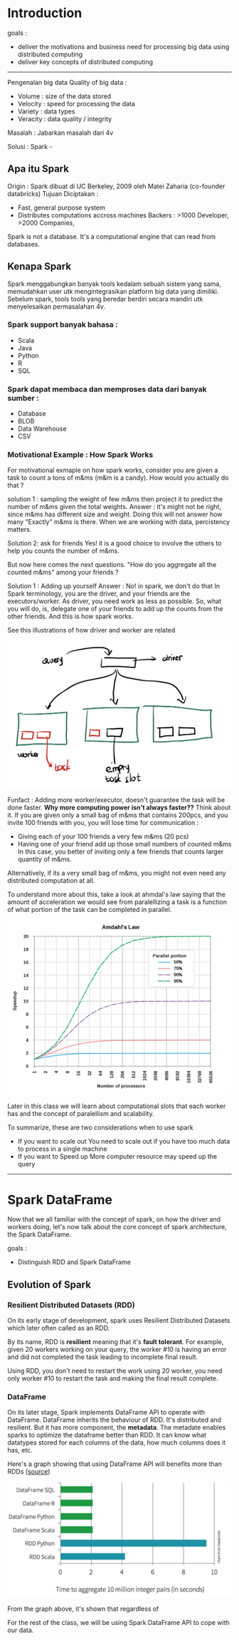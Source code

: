 # Introduction 
goals : 
- deliver the motivations and business need for processing big data using distributed computing
- deliver key concepts of distributed computing 

___
Pengenalan big data
Quality of big data : 
- Volume : size of the data stored 
- Velocity : speed for processing the data
- Variety : data types
- Veracity : data quality / integrity 

Masalah : Jabarkan masalah dari 4v 

Solusi : Spark - 



## Apa itu Spark 
Origin : Spark dibuat di UC Berkeley, 2009 oleh Matei Zaharia (co-founder databricks)
Tujuan Diciptakan : 
- Fast, general purpose system 
- Distributes computations accross machines 
Backers : >1000 Developer, >2000 Companies, 

Spark is not a database. It's a computational engine that can read from databases. 

## Kenapa Spark 
Spark menggabungkan banyak tools kedalam sebuah sistem yang sama, memudahkan user utk mengintegrasikan platform big data yang dimiliki. 
Sebelum spark, tools tools yang beredar berdiri secara mandiri utk menyelesaikan permasalahan 4v. 
### Spark support banyak bahasa :
- Scala
- Java
- Python
- R
- SQL

### Spark dapat membaca dan memproses data dari banyak sumber :
- Database
- BLOB
- Data Warehouse
- CSV

### Motivational Example : How Spark Works
For motivational exmaple on how spark works, consider you are given a task to count a tons of m&ms (m&m is a candy). 
How would you actually do that ? 

solution 1 : sampling the weight of few m&ms then project it to predict the number of m&ms given the total weights. 
Answer : it's might not be right, since m&ms has different size and weight. Doing this will not answer how many "Exactly" m&ms is there. When we are working with data, percistency matters. 

Solution 2: ask for friends 
Yes! it is a good choice to involve the others to help you counts the number of m&ms. 

But now here comes the next questions. "How do you aggregate all the counted m&ms" among your friends ? 

Solution 1 : Adding up yourself 
Answer : No! in spark, we don't do that
In Spark terminology, you are the driver, and your friends are the executors/worker. As driver, you need work as less as possible. 
So, what you will do, is, delegate one of your friends to add up the counts from the other friends. And this is how spark works. 

See this illustrations of how driver and worker are related

![](assets/driver-worker.png)

Funfact : 
Adding more worker/executor, doesn't guarantee the task will be done faster. 
**Why more computing power isn't always faster??**
Think about it. If you are given only a small bag of m&ms that contains 200pcs, and you invite 100 friends with you, you will lose time for communication : 
- Giving each of your 100 friends a very few m&ms (20 pcs)
- Having one of your friend add up those small numbers of counted m&ms
In this case, you better of inviting only a few friends that counts larger quantity of m&ms. 

Alternatively, if its a very small bag of m&ms, you might not even need any distributed computation at all. 

To understand more about this, take a look at ahmdal's law saying that the amount of acceleration we would see from paralellizing a task is a function of what portion of the task can be completed in parallel.

![](assets/ahmdal.png)

Later in this class we will learn about computational slots that each worker has and the concept of paralellism and scalability.

To summarize, these are two considerations when to use spark
- If you want to scale out 
You need to scale out if you have too much data to process in a single machine 
- If you want to Speed up
More computer resource may speed up the query 

___

# Spark DataFrame
Now that we all familiar with the concept of spark, on how the driver and workers doing, let's now talk about the core concept of spark architecture, the Spark DataFrame. 

goals :
- Distinguish RDD and Spark DataFrame

## Evolution of Spark 
### Resilient Distributed Datasets (RDD)
On its early stage of development, spark uses Resilient Distributed Datasets which later often called as an RDD. 

By its name, RDD is **resilient** meaning that it's **fault tolerant**. For example, given 20 workers working on your query, the worker #10 is having an error and did not completed the task leading to incomplete final result. 

Using RDD, you don't need to restart the work using 20 worker,  you need only worker #10 to restart the task and making the final result complete. 

### DataFrame
On its later stage, Spark implements DataFrame API to operate with DataFrame. DataFrame inherits the behaviour of RDD. It's distributed and resilient. But it has more component, the **metadata**. The metadate enables sparks to optimize the dataframe better than RDD. It can know what datatypes stored for each columns of the data, how much columns does it has, etc. 

Here's a graph showing that using DataFrame API will benefits more than RDDs ([source](https://disruptivetechasean.com/wp-content/uploads/RDDs-DataFrames-and-Datasets-in-Apache-Spark.pdf))

![](assets/rdd-vs-df.png)

From the graph above, it's shown that regardless of 

For the rest of the class, we will be using Spark DataFrame API to cope with our data. 

